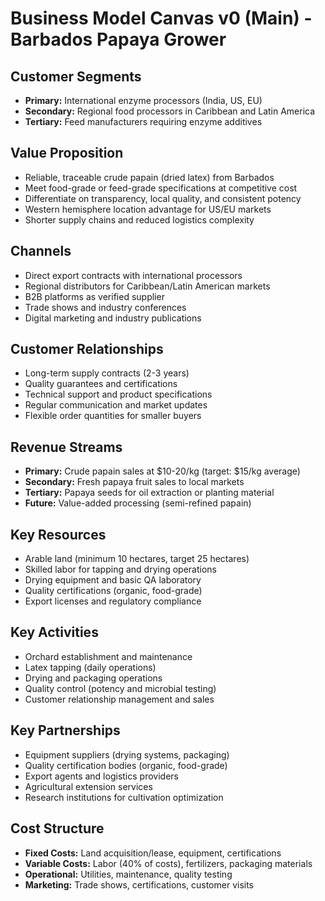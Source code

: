 # Business Model Canvas v0 (Main) - Barbados Papaya Grower

## Customer Segments

- **Primary:** International enzyme processors (India, US, EU)
- **Secondary:** Regional food processors in Caribbean and Latin America
- **Tertiary:** Feed manufacturers requiring enzyme additives

## Value Proposition

- Reliable, traceable crude papain (dried latex) from Barbados
- Meet food-grade or feed-grade specifications at competitive cost
- Differentiate on transparency, local quality, and consistent potency
- Western hemisphere location advantage for US/EU markets
- Shorter supply chains and reduced logistics complexity

## Channels

- Direct export contracts with international processors
- Regional distributors for Caribbean/Latin American markets
- B2B platforms as verified supplier
- Trade shows and industry conferences
- Digital marketing and industry publications

## Customer Relationships

- Long-term supply contracts (2-3 years)
- Quality guarantees and certifications
- Technical support and product specifications
- Regular communication and market updates
- Flexible order quantities for smaller buyers

## Revenue Streams

- **Primary:** Crude papain sales at $10-20/kg (target: $15/kg average)
- **Secondary:** Fresh papaya fruit sales to local markets
- **Tertiary:** Papaya seeds for oil extraction or planting material
- **Future:** Value-added processing (semi-refined papain)

## Key Resources

- Arable land (minimum 10 hectares, target 25 hectares)
- Skilled labor for tapping and drying operations
- Drying equipment and basic QA laboratory
- Quality certifications (organic, food-grade)
- Export licenses and regulatory compliance

## Key Activities

- Orchard establishment and maintenance
- Latex tapping (daily operations)
- Drying and packaging operations
- Quality control (potency and microbial testing)
- Customer relationship management and sales

## Key Partnerships

- Equipment suppliers (drying systems, packaging)
- Quality certification bodies (organic, food-grade)
- Export agents and logistics providers
- Agricultural extension services
- Research institutions for cultivation optimization

## Cost Structure

- **Fixed Costs:** Land acquisition/lease, equipment, certifications
- **Variable Costs:** Labor (40% of costs), fertilizers, packaging materials
- **Operational:** Utilities, maintenance, quality testing
- **Marketing:** Trade shows, certifications, customer visits
